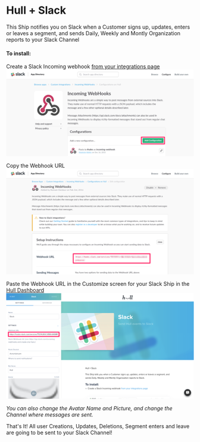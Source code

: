 # Hull + Slack

This Ship notifies you on Slack when a Customer signs up, updates, enters or leaves a segment, and sends Daily, Weekly and Montly Organization reports to your Slack Channel

####  To install:


Create a Slack Incoming webhook [from your integrations page](https://my.slack.com/services/new/incoming-webhook/)
![Hook URL](./new_webhook.png)

Copy the Webhook URL
![Hook URL](./copy_hook.png)

Paste the Webhook URL in the Customize screen for your Slack Ship in the [Hull Dashboard](https://dashboard.hullapp.io)
![Hook URL](./dashboard.png)

_You can also change the Avatar Name and Picture, and change the Channel where messages are sent._

That's It! All user Creations, Updates, Deletions, Segment enters and leave are going to be sent to your Slack Channel!